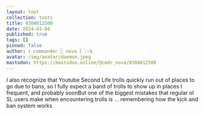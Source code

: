 ```yaml
---
layout: toot
collection: toots
title: 0304012500
date: 2024-03-04
published: true
tags: []
pinned: false
author: ⸸ commander ░ nova ⸸ :~$
avatar: /img/avatar/daemon.jpeg
mastodon: https://mastodon.online/@cmdr_nova/0304012500
---
```


I also recognize that Youtube Second Life trolls quickly run out of places to go due to bans, so I fully expect a band of trolls to show up in places I frequent, and probably soonBut one of the biggest mistakes that regular ol SL users make when encountering trolls is ... remembering how the kick and ban system works
